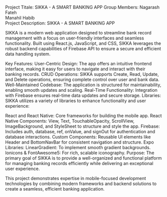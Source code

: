 Project Titale: SIKKA - A SMART BANKING APP
Group Members:
          Nagarash Fateh    
          Manahil Habib   
Project Description:
SIKKA - A SMART BANKING APP

SIKKA is a modern web application designed to streamline bank record management with a focus on user-friendly interfaces and seamless functionality. Built using React.js, JavaScript, and CSS, SIKKA leverages the robust backend capabilities of Firebase API to ensure a secure and efficient data handling system.

Key Features:
User-Centric Design: The app offers an intuitive frontend interface, making it easy for users to navigate and interact with their banking records.
CRUD Operations: SIKKA supports Create, Read, Update, and Delete operations, ensuring complete control over user and bank data.
Well-Maintained Codebase: The application is structured for maintainability, enabling smooth updates and scaling.
Real-Time Functionality: Integration with Firebase ensures real-time data updates and secure storage.
Libraries:
SIKKA utilizes a variety of libraries to enhance functionality and user experience:

React and React Native: Core frameworks for building the mobile app.
React Native Components: View, Text, TouchableOpacity, ScrollView, ImageBackground, and StyleSheet to structure and style the app.
Firebase: Includes auth, database, ref, onValue, and signOut for authentication and database interactions.
Custom Components: Reusable UI elements like Header and BottomNavBar for consistent navigation and structure.
Expo Libraries:
LinearGradient: To implement smooth gradient backgrounds.
Ionicons & FontAwesome5: For rich, scalable iconography.
Purpose:
The primary goal of SIKKA is to provide a well-organized and functional platform for managing banking records efficiently while delivering an exceptional user experience.

This project demonstrates expertise in mobile-focused development technologies by combining modern frameworks and backend solutions to create a seamless, efficient banking application.
